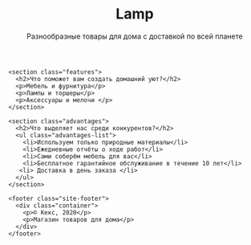 <!DOCTYPE html>
<html lang="ru">
  <head>
    <meta charset="utf-8">
    <title>Магазин товаров для дома</title>
    <link rel="stylesheet" href="style.css">
  </head>
  <body>
    <header class="site-header">
      <div class="container">
        <h1>Lamp</h1>
        <p>Разнообразные товары для дома с доставкой по всей планете</p>
      </div>
    </header>

    <section class="features">
      <h2>Что поможет вам создать домашний уют?</h2>
      <p>Мебель и фурнитура</p>
      <p>Лампы и торшеры</p>
      <p>Аксессуары и мелочи </p>
    </section>

    <section class="advantages">
      <h2>Что выделяет нас среди конкурентов?</h2>
      <ul class="advantages-list">
        <li>Используем только природные материалы</li>
        <li>Ежедневные отчёты о ходе работ</li>
        <li>Сами соберём мебель для вас</li>
        <li>Бесплатное гарантийное обслуживание в течение 10 лет</li>
       <li> Доставка в день заказа </li>
      </ul>
    </section>

    <footer class="site-footer">
      <div class="container">
        <p>© Кекс, 2020</p>
        <p>Магазин товаров для дома</p>
      </div>
    </footer>
  </body>
</html>
